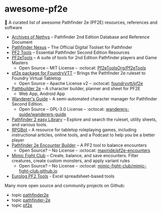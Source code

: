# awesome-pf2e
🐲 A curated list of awesome Pathfinder 2e (PF2E) resources, references and software

- [Archives of Nethys](https://2e.aonprd.com/) – Pathfinder 2nd Edition Database and Reference Document
- [Pathfinder Nexus](https://app.demiplane.com/nexus/pathfinder2e) – The Official Digital Toolset for Pathfinder
- [PF2 Tools](https://pf2.tools/) – Essential Pathfinder Second Edition Resources
- [PF2eTools](https://pf2etools.com/) – A suite of tools for 2nd Edition Pathfinder players and Game Masters
  - Open Source – MIT License – :octocat: [Pf2eToolsOrg/Pf2eTools](https://github.com/Pf2eToolsOrg/Pf2eTools)
- [pf2e package for FoundryVTT](https://foundryvtt.com/packages/pf2e) – Brings the Pathfinder 2e ruleset to Foundry Virtual Tabletop
  - Open Source – Apache License v2 – :octocat: [foundryvtt/pf2e](https://github.com/foundryvtt/pf2e)
- [Pathbuilder 2e](https://pathbuilder2e.com/) – A character builder, planner and sheet for PF2E
  - Web App, Android App 
- [Wanderer's Guide](https://wanderersguide.app/) – A semi-automated character manager for Pathfinder Second Edition.
  - Open Source – GPL-3.0 License – :octocat: [wanderers-guide/wanderers-guide](https://github.com/wanderers-guide/wanderers-guide)
- [Pathfinder 2 easy Library](https://pf2easy.com/) – Explore and search the ruleset, utility sheets, and various tools.
- [RPGBot](https://rpgbot.net/p2/) – A resource for tabletop roleplaying games, including instructional articles, online tools, and a Podcast to help you be a better player
- [Pathfinder 2e Encounter Builder](https://maxiride.github.io/pf2e-encounters/#/) – A PF2 tool to balance encounters
  - Open Source? – No License – :octocat: [maxiride/pf2e-encounters](https://github.com/maxiride/pf2e-encounters)
- [Mimic Fight Club](https://mimic-fight-club.github.io/) – Create, balance, and save encounters. Filter creatures, create custom monsters, and apply variant rules
  - Open Source? – No License – :octocat: [mimic-fight-club/mimic-fight-club.github.io](https://github.com/mimic-fight-club/mimic-fight-club.github.io) 
- [Eurolog PF2 Tools](https://eurolog.shroomware.com/) - Excel spreadsheet-based tools

Many more open source and community projects on Github:

- topic [pathfinder2e](https://github.com/topics/pathfinder2e)
- topic [pathfinder-2e](https://github.com/topics/pathfinder-2e)
- topic [pf2e](https://github.com/topics/pf2e)
